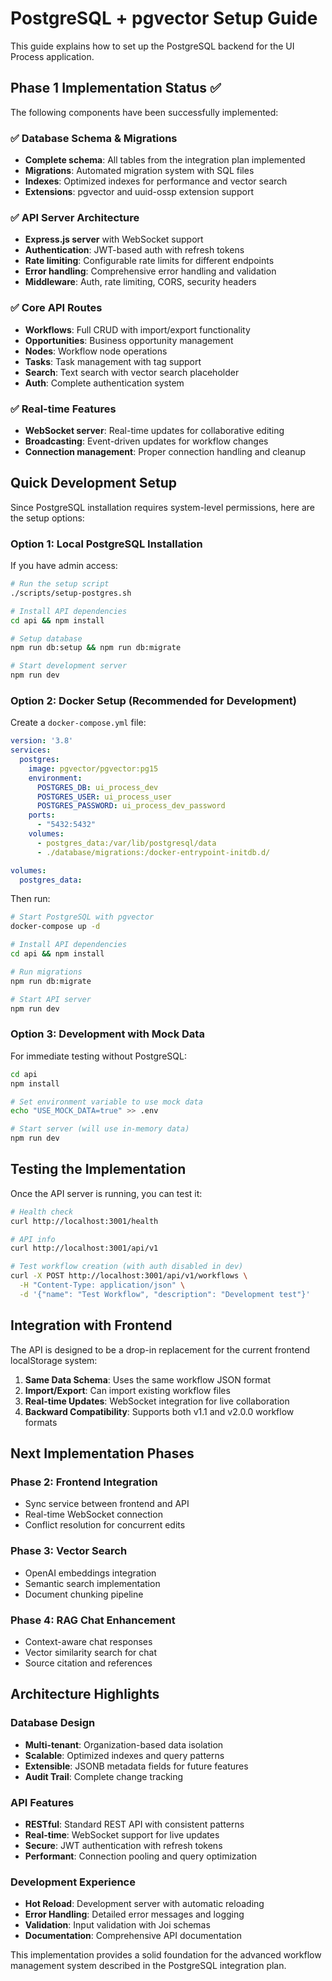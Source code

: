 # PostgreSQL + pgvector Setup Guide

This guide explains how to set up the PostgreSQL backend for the UI Process application.

## Phase 1 Implementation Status ✅

The following components have been successfully implemented:

### ✅ Database Schema & Migrations
- **Complete schema**: All tables from the integration plan implemented
- **Migrations**: Automated migration system with SQL files
- **Indexes**: Optimized indexes for performance and vector search
- **Extensions**: pgvector and uuid-ossp extension support

### ✅ API Server Architecture  
- **Express.js server** with WebSocket support
- **Authentication**: JWT-based auth with refresh tokens
- **Rate limiting**: Configurable rate limits for different endpoints
- **Error handling**: Comprehensive error handling and validation
- **Middleware**: Auth, rate limiting, CORS, security headers

### ✅ Core API Routes
- **Workflows**: Full CRUD with import/export functionality
- **Opportunities**: Business opportunity management
- **Nodes**: Workflow node operations
- **Tasks**: Task management with tag support
- **Search**: Text search with vector search placeholder
- **Auth**: Complete authentication system

### ✅ Real-time Features
- **WebSocket server**: Real-time updates for collaborative editing
- **Broadcasting**: Event-driven updates for workflow changes
- **Connection management**: Proper connection handling and cleanup

## Quick Development Setup

Since PostgreSQL installation requires system-level permissions, here are the setup options:

### Option 1: Local PostgreSQL Installation

If you have admin access:

```bash
# Run the setup script
./scripts/setup-postgres.sh

# Install API dependencies
cd api && npm install

# Setup database
npm run db:setup && npm run db:migrate

# Start development server
npm run dev
```

### Option 2: Docker Setup (Recommended for Development)

Create a `docker-compose.yml` file:

```yaml
version: '3.8'
services:
  postgres:
    image: pgvector/pgvector:pg15
    environment:
      POSTGRES_DB: ui_process_dev
      POSTGRES_USER: ui_process_user
      POSTGRES_PASSWORD: ui_process_dev_password
    ports:
      - "5432:5432"
    volumes:
      - postgres_data:/var/lib/postgresql/data
      - ./database/migrations:/docker-entrypoint-initdb.d/

volumes:
  postgres_data:
```

Then run:

```bash
# Start PostgreSQL with pgvector
docker-compose up -d

# Install API dependencies  
cd api && npm install

# Run migrations
npm run db:migrate

# Start API server
npm run dev
```

### Option 3: Development with Mock Data

For immediate testing without PostgreSQL:

```bash
cd api
npm install

# Set environment variable to use mock data
echo "USE_MOCK_DATA=true" >> .env

# Start server (will use in-memory data)
npm run dev
```

## Testing the Implementation

Once the API server is running, you can test it:

```bash
# Health check
curl http://localhost:3001/health

# API info
curl http://localhost:3001/api/v1

# Test workflow creation (with auth disabled in dev)
curl -X POST http://localhost:3001/api/v1/workflows \
  -H "Content-Type: application/json" \
  -d '{"name": "Test Workflow", "description": "Development test"}'
```

## Integration with Frontend

The API is designed to be a drop-in replacement for the current frontend localStorage system:

1. **Same Data Schema**: Uses the same workflow JSON format
2. **Import/Export**: Can import existing workflow files
3. **Real-time Updates**: WebSocket integration for live collaboration
4. **Backward Compatibility**: Supports both v1.1 and v2.0.0 workflow formats

## Next Implementation Phases

### Phase 2: Frontend Integration
- Sync service between frontend and API
- Real-time WebSocket connection
- Conflict resolution for concurrent edits

### Phase 3: Vector Search
- OpenAI embeddings integration
- Semantic search implementation
- Document chunking pipeline

### Phase 4: RAG Chat Enhancement
- Context-aware chat responses
- Vector similarity search for chat
- Source citation and references

## Architecture Highlights

### Database Design
- **Multi-tenant**: Organization-based data isolation
- **Scalable**: Optimized indexes and query patterns
- **Extensible**: JSONB metadata fields for future features
- **Audit Trail**: Complete change tracking

### API Features
- **RESTful**: Standard REST API with consistent patterns
- **Real-time**: WebSocket support for live updates
- **Secure**: JWT authentication with refresh tokens
- **Performant**: Connection pooling and query optimization

### Development Experience
- **Hot Reload**: Development server with automatic reloading
- **Error Handling**: Detailed error messages and logging
- **Validation**: Input validation with Joi schemas
- **Documentation**: Comprehensive API documentation

This implementation provides a solid foundation for the advanced workflow management system described in the PostgreSQL integration plan.
